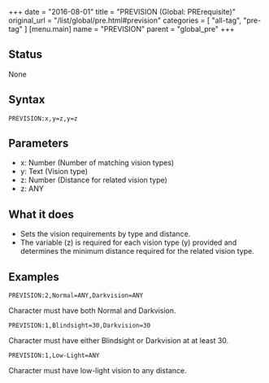 +++
date = "2016-08-01"
title = "PREVISION (Global: PRErequisite)"
original_url = "/list/global/pre.html#prevision"
categories = [ "all-tag", "pre-tag" ]
[menu.main]
    name = "PREVISION"
    parent = "global_pre"
+++

## Status

None

## Syntax

`PREVISION:x,y=z,y=z`

## Parameters

-   x: Number (Number of matching vision types)
-   y: Text (Vision type)
-   z: Number (Distance for related vision type)
-   z: ANY



What it does
------------

-   Sets the vision requirements by type and distance.
-   The variable (z) is required for each vision type (y) provided and
    determines the minimum distance required for the related
    vision type.

Examples
--------

`PREVISION:2,Normal=ANY,Darkvision=ANY`

Character must have both Normal and Darkvision.

`PREVISION:1,Blindsight=30,Darkvision=30`

Character must have either Blindsight or Darkvision at at least 30.

`PREVISION:1,Low-Light=ANY`

Character must have low-light vision to any distance.

